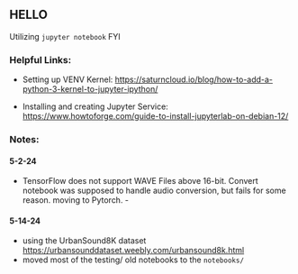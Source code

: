 ## HELLO
Utilizing `jupyter notebook` FYI


### Helpful Links:
- Setting up VENV Kernel: https://saturncloud.io/blog/how-to-add-a-python-3-kernel-to-jupyter-ipython/

- Installing and creating Jupyter Service: https://www.howtoforge.com/guide-to-install-jupyterlab-on-debian-12/


### Notes:

#### 5-2-24
- TensorFlow does not support WAVE Files above 16-bit. Convert notebook was supposed to handle audio conversion, but fails for some reason. moving to Pytorch. - 


#### 5-14-24
- using the UrbanSound8K dataset  https://urbansounddataset.weebly.com/urbansound8k.html
- moved most of the testing/ old notebooks to the `notebooks/` 